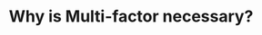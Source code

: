 ---
sitemap: false

image: "/media/landings/why-is-mfa-necessary/why-is-mfa-necessary.png"
imagePosition: "center"
budicon: 288
color: "#4E92DF"
title: "Why is Multi-factor necessary?"
content: "Use MFA to provide increased security to your critical applications, especially when abnormal situations are detected, such as login from a different device or location. MFA requires the user to have two or more types of credentials before being able to access an account. Even if your password is stolen, your account will remain safe."
---